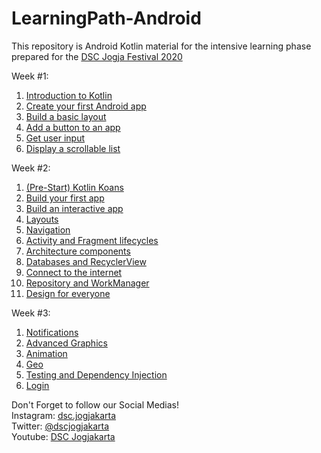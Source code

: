 # LearningPath-Android
This repository is Android Kotlin material for the intensive learning phase prepared for the <a href='https://dscjogfest.id'>DSC Jogja Festival 2020</a>




Week #1:<br>
1. <a href='https://developer.android.com/courses/pathways/android-basics-kotlin-one'>Introduction to Kotlin</a><br>
2. <a href='https://developer.android.com/courses/pathways/android-basics-kotlin-two'>Create your first Android app</a><br>
3. <a href='https://developer.android.com/courses/pathways/android-basics-kotlin-three'>Build a basic layout</a><br>
4. <a href='https://developer.android.com/courses/pathways/android-basics-kotlin-four'>Add a button to an app</a><br>
5. <a href='https://developer.android.com/courses/pathways/android-basics-kotlin-unit-2-pathway-1'>Get user input</a><br>
6. <a href='https://developer.android.com/courses/pathways/android-basics-kotlin-unit-2-pathway-2'>Display a scrollable list</a><br>

Week #2:<br>
1. <a href='https://play.kotlinlang.org/koans/overview'>(Pre-Start) Kotlin Koans</a><br>
2. <a href='https://developers.android.com/courses/pathways/kotlin-fundamentals-one'>Build your first app</a><br>
3. <a href='https://developers.android.com/courses/pathways/kotlin-fundamentals-two'>Build an interactive app</a><br>
4. <a href='https://developers.android.com/courses/pathways/kotlin-fundamentals-three'>Layouts</a><br>
5. <a href='https://developers.android.com/courses/pathways/kotlin-fundamentals-four'>Navigation</a><br>
6. <a href='https://developers.android.com/courses/pathways/kotlin-fundamentals-five'>Activity and Fragment lifecycles</a><br>
7. <a href='https://developer.android.com/courses/pathways/kotlin-fundamentals-six'>Architecture components</a><br>
8. <a href='https://developer.android.com/courses/pathways/kotlin-fundamentals-seven'>Databases and RecyclerView</a><br>
9. <a href='https://developer.android.com/courses/pathways/kotlin-fundamentals-eight'>Connect to the internet</a><br>
10. <a href='https://developer.android.com/courses/pathways/kotlin-fundamentals-nine'>Repository and WorkManager</a><br>
11. <a href='https://developer.android.com/courses/pathways/kotlin-fundamentals-ten'>Design for everyone</a><br>

Week #3:<br>
1. <a href='https://codelabs.developers.google.com/codelabs/advanced-android-kotlin-training-notifications/#0'>Notifications</a><br>
2. <a href='https://developer.android.com/courses/kotlin-android-advanced/overview#lesson_2'>Advanced Graphics</a><br>
3. <a href='https://developer.android.com/courses/kotlin-android-advanced/overview#lesson_3'>Animation</a><br>
4. <a href='https://developer.android.com/courses/kotlin-android-advanced/overview#lesson_4'>Geo</a><br>
5. <a href='https://developer.android.com/courses/kotlin-android-advanced/overview#lesson_5'>Testing and Dependency Injection</a><br>
6. <a href='https://developer.android.com/courses/kotlin-android-advanced/overview#lesson_6'>Login</a><br>

Don't Forget to follow our Social Medias!<br>
Instagram: <a href='https://instagram.com/dsc.jogjakarta'>dsc.jogjakarta</a><br>
Twitter: <a href='https://twitter.com/dscjogjakarta'>@dscjogjakarta</a><br>
Youtube: <a href='https://www.youtube.com/c/DSCJogjakarta'>DSC Jogjakarta</a><br>

